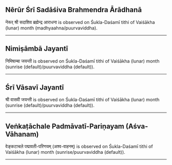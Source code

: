 ## Nêrūr Śrī Sadāśiva Brahmendra Ārādhanā
नॆरूर् श्री सदाशिव ब्रह्मेन्द्र आराधना is observed on Śukla-Daśamī tithi of Vaiśākha (lunar) month (madhyaahna/puurvaviddha).



---
## Nimiṣāmbā Jayantī
निमिषाम्बा जयन्ती is observed on Śukla-Daśamī tithi of Vaiśākha (lunar) month (sunrise (default)/puurvaviddha (default)).



---
## Śrī Vāsavī Jayantī
श्री वासवी जयन्ती is observed on Śukla-Daśamī tithi of Vaiśākha (lunar) month (sunrise (default)/puurvaviddha (default)).



---
## Veṅkaṭāchale Padmāvatī-Pariṇayam (Aśva-Vāhanam)
वेङ्कटाचले पद्मावती-परिणयम् (अश्व-वाहनम्) is observed on Śukla-Daśamī tithi of Vaiśākha (lunar) month (sunrise/puurvaviddha (default)).



---
